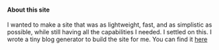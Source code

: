 #### About this site

I wanted to make a site that was as lightweight, fast, and as simplistic as possible, while still having all the capabilities I needed. I settled on this. I wrote a tiny blog generator to build the site for me. You can find it [here](https://github.com/aiddun.github.io)